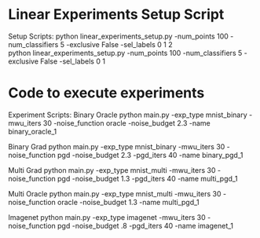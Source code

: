 # Linear Experiments Setup Script
Setup Scripts:
python linear_experiments_setup.py -num_points 100 -num_classifiers 5 -exclusive False -sel_labels 0 1 2   
python linear_experiments_setup.py -num_points 100 -num_classifiers 5 -exclusive False -sel_labels 0 1    


# Code to execute experiments
Experiment Scripts:
Binary Oracle 
python main.py -exp_type mnist_binary -mwu_iters 30 -noise_function oracle -noise_budget 2.3  -name binary_oracle_1

Binary Grad
python main.py -exp_type mnist_binary -mwu_iters 30 -noise_function pgd  -noise_budget 2.3 -pgd_iters 40 -name binary_pgd_1

Multi Grad 
python main.py -exp_type mnist_multi -mwu_iters 30 -noise_function pgd  -noise_budget 1.3 -pgd_iters 40 -name multi_pgd_1

Multi Oracle 
python main.py -exp_type mnist_multi -mwu_iters 30 -noise_function oracle  -noise_budget 1.3  -name multi_pgd_1

Imagenet 
python main.py -exp_type imagenet -mwu_iters 30 -noise_function pgd  -noise_budget .8 -pgd_iters 40 -name imagenet_1


